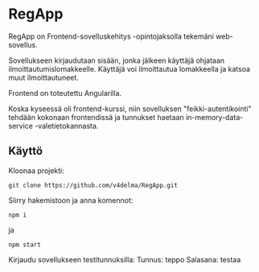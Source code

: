 # RegApp

RegApp on Frontend-sovelluskehitys -opintojaksolla tekemäni web-sovellus.

Sovellukseen kirjaudutaan sisään, jonka jälkeen käyttäjä ohjataan ilmoittautumislomakkeelle. Käyttäjä voi ilmoittautua lomakkeella ja katsoa muut ilmoittautuneet.

Frontend on toteutettu Angularilla.

Koska kyseessä oli frontend-kurssi, niin sovelluksen "feikki-autentikointi" tehdään kokonaan frontendissä ja tunnukset haetaan in-memory-data-service -valetietokannasta.

## Käyttö

Kloonaa projekti:

```
git clone https://github.com/v4delma/RegApp.git
```

Siirry hakemistoon ja anna komennot:

```
npm i
```

ja

```
npm start
```

Kirjaudu sovellukseen testitunnuksilla:
Tunnus: teppo
Salasana: testaa
